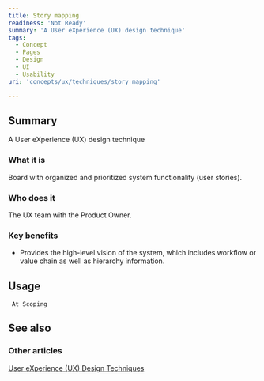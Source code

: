 ```yaml
---
title: Story mapping
readiness: 'Not Ready'
summary: 'A User eXperience (UX) design technique'
tags:
  - Concept
  - Pages
  - Design
  - UI
  - Usability
uri: 'concepts/ux/techniques/story mapping'

---
```

## <span>Summary</span>

A User eXperience (UX) design technique

### <span>What it is</span>

Board with organized and prioritized system functionality (user stories).

### <span>Who does it</span>

The UX team with the Product Owner.

### <span>Key benefits</span>

-   Provides the high-level vision of the system, which includes workflow or value chain as well as hierarchy information.

## <span>Usage</span>

     At Scoping

## <span>See also</span>

### <span>Other articles</span>

[User eXperience (UX) Design Techniques](/concepts/ux/techniques)